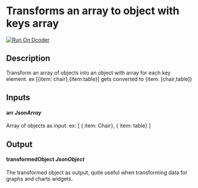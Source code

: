 # Transforms an array to object with keys array

[![Run On Dcoder](https://static-content.dcoder.tech/dcoder-assets/run-on-dcoder.svg)](https://code.dcoder.tech/feed/block/60e84b71c06ded4190792294)

## Description

Transform an array of objects into an object with array for each key element. ex [{item: chair},{item:table}] gets converted to {item: [chair,table]}

## Inputs

#### **arr** _JsonArray_

Array of objects as input. ex: [ { item: Chair}, { item: table} ]

## Output

#### **transformedObject** _JsonObject_

The transformed object as output, quite useful when transforming data for graphs and charts widgets.

